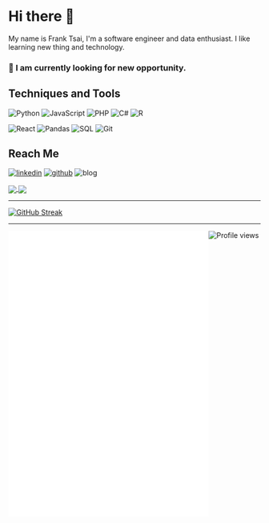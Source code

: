 # Hi there 👋

My name is Frank Tsai, I'm a software engineer and data enthusiast. I like learning new thing and technology.

### 🔭 I am currently looking for new opportunity.

## Techniques and Tools

![Python](https://shields.io/badge/python-green?logo=Python&style=for-the-badge)
![JavaScript](https://shields.io/badge/JavaScript-ffff66?logo=JavaScript&style=for-the-badge)
![PHP](https://shields.io/badge/php-0000ff?logo=php&style=for-the-badge)
![C#](https://shields.io/badge/c%23-blue?logo=c%20sharp&style=for-the-badge)
![R](https://shields.io/badge/r-red?logo=r&style=for-the-badge)

![React](https://shields.io/badge/react-FA0882?logo=react&style=for-the-badge)
![Pandas](https://shields.io/badge/pandas-54049E?logo=pandas&style=for-the-badge)
![SQL](https://shields.io/badge/sql-000?logo=mysql&style=for-the-badge)
![Git](https://shields.io/badge/git-10049E?logo=git&style=for-the-badge)

## Reach Me

[![linkedin](https://shields.io/badge/linkedin-0077B5?logo=linkedin&style=for-the-badge)](https://www.linkedin.com/in/minghuai-tsai-9346a0112/)
[![github](https://shields.io/badge/github-000000?logo=github&style=for-the-badge)](https://github.com/kl23711579)
![blog](https://shields.io/badge/-kl23711579.github.io-4B1A06?logo=amp&style=for-the-badge)


<a href="https://github.com/kl23711579/github-readme-stats">
  <img align="center" height="137px" src="https://github-readme-stats.vercel.app/api?username=kl23711579&show_icons=true&theme=buefy&hide=contribs,prs&bg_color=1,FF6355,FBA949,FAE442,B8F9A2&icon_color=8b1ec4&title_color=272727&text_color=272727" />
</a>
<a href="https://github.com/kl23711579">
  <img align="center" height="137px" src="https://github-readme-stats.vercel.app/api/top-langs/?username=kl23711579&layout=compact&hide_title=true&langs_count=6&hide=jupyter%20notebook&exclude_repo=MXN500_PST_2&bg_color=1,B8F9A2,95DFF3,C6B7F1" />
</a>

---

[![GitHub Streak](https://github-readme-streak-stats.herokuapp.com?user=kl23711579&theme=buefy)](https://git.io/streak-stats)

---

[<img align="left" width="400" alt="🦑" src="https://github.com/kl23711579/metrics/blob/main/metrics.plugin.isoclander.svg">](https://github.com/kl23711579)
[<img align="left" width="400" alt="🦑" src="https://github.com/kl23711579/metrics/blob/main/metrics.plugin.music.playlist.svg">](https://github.com/kl23711579)


![Profile views](https://gpvc.arturio.dev/kl23711579)

<!--
**kl23711579/kl23711579** is a ✨ _special_ ✨ repository because its `README.md` (this file) appears on your GitHub profile.

Here are some ideas to get you started:

- 🔭 I’m currently working on ...
- 🌱 I’m currently learning ...
- 👯 I’m looking to collaborate on ...
- 🤔 I’m looking for help with ...
- 💬 Ask me about ...
- 📫 How to reach me: ...
- 😄 Pronouns: ...
- ⚡ Fun fact: ...
-->
